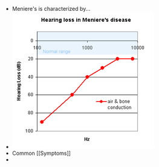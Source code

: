 - Meniere's is characterized by...
- ![meniereaudio.gif](../assets/meniereaudio_1638464957398_0.gif)
- Common [[Symptoms]]
-